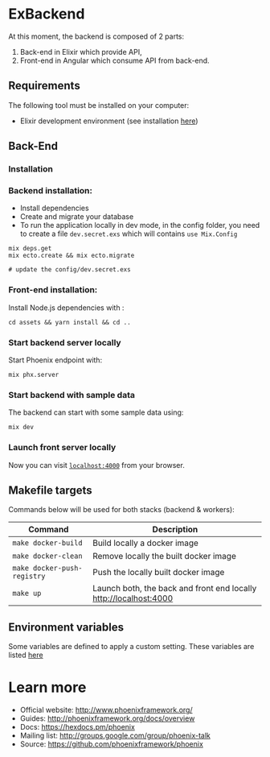 # ExBackend

At this moment, the backend is composed of 2 parts:

1. Back-end in Elixir which provide API,
2. Front-end in Angular which consume API from back-end.

## Requirements

The following tool must be installed on your computer:

* Elixir development environment (see installation [here](https://elixir-lang.org/install.html))

## Back-End

### Installation

### Backend installation:

  * Install dependencies
  * Create and migrate your database
  * To run the application locally in dev mode, in the config folder, you need to create a file `dev.secret.exs` which will contains `use Mix.Config`

```
mix deps.get
mix ecto.create && mix ecto.migrate

# update the config/dev.secret.exs
```

### Front-end installation:

Install Node.js dependencies with :
```
cd assets && yarn install && cd ..
```

### Start backend server locally

Start Phoenix endpoint with:
```
mix phx.server
```

### Start backend with sample data

The backend can start with some sample data using:
```
mix dev
```

### Launch front server locally

Now you can visit [`localhost:4000`](http://localhost:4000) from your browser.

## Makefile targets

Commands below will be used for both stacks (backend & workers):

| Command                     | Description                                                                                |
|-----------------------------|--------------------------------------------------------------------------------------------|
| `make docker-build`         | Build locally a docker image                                                               |
| `make docker-clean`         | Remove locally the built docker image                                                      |
| `make docker-push-registry` | Push the locally built docker image                                                        |
| `make up`                   | Launch both, the back and front end locally [http://localhost:4000](http://localhost:4000) |

## Environment variables

Some variables are defined to apply a custom setting. These variables are listed [here](docs/variables.md)

# Learn more

  * Official website: http://www.phoenixframework.org/
  * Guides: http://phoenixframework.org/docs/overview
  * Docs: https://hexdocs.pm/phoenix
  * Mailing list: http://groups.google.com/group/phoenix-talk
  * Source: https://github.com/phoenixframework/phoenix

